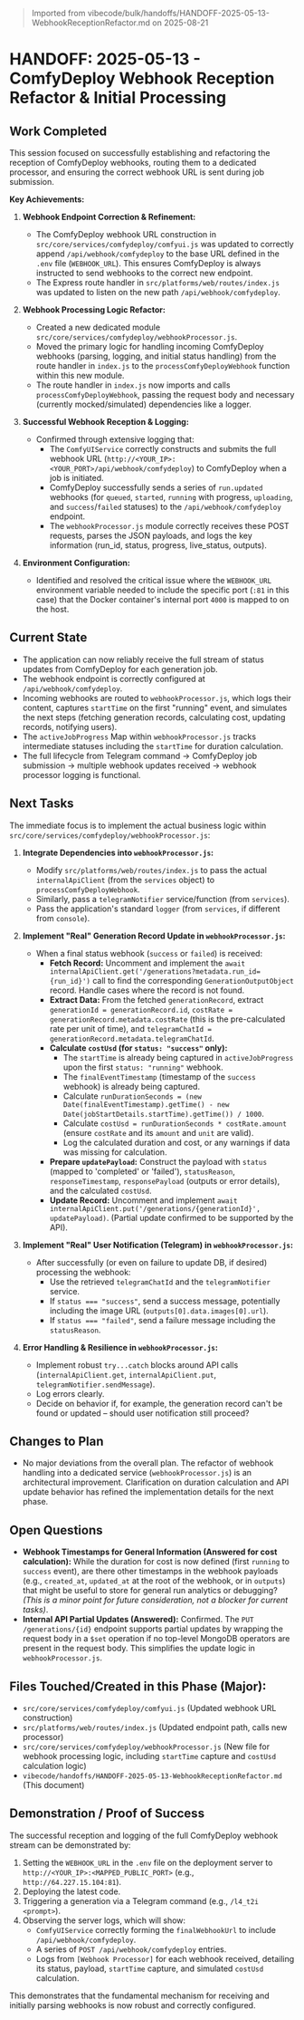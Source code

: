> Imported from vibecode/bulk/handoffs/HANDOFF-2025-05-13-WebhookReceptionRefactor.md on 2025-08-21

# HANDOFF: 2025-05-13 - ComfyDeploy Webhook Reception Refactor & Initial Processing

## Work Completed

This session focused on successfully establishing and refactoring the reception of ComfyDeploy webhooks, routing them to a dedicated processor, and ensuring the correct webhook URL is sent during job submission.

**Key Achievements:**

1.  **Webhook Endpoint Correction & Refinement:**
    *   The ComfyDeploy webhook URL construction in `src/core/services/comfydeploy/comfyui.js` was updated to correctly append `/api/webhook/comfydeploy` to the base URL defined in the `.env` file (`WEBHOOK_URL`). This ensures ComfyDeploy is always instructed to send webhooks to the correct new endpoint.
    *   The Express route handler in `src/platforms/web/routes/index.js` was updated to listen on the new path `/api/webhook/comfydeploy`.

2.  **Webhook Processing Logic Refactor:**
    *   Created a new dedicated module `src/core/services/comfydeploy/webhookProcessor.js`.
    *   Moved the primary logic for handling incoming ComfyDeploy webhooks (parsing, logging, and initial status handling) from the route handler in `index.js` to the `processComfyDeployWebhook` function within this new module.
    *   The route handler in `index.js` now imports and calls `processComfyDeployWebhook`, passing the request body and necessary (currently mocked/simulated) dependencies like a logger.

3.  **Successful Webhook Reception & Logging:**
    *   Confirmed through extensive logging that:
        *   The `ComfyUIService` correctly constructs and submits the full webhook URL (`http://<YOUR_IP>:<YOUR_PORT>/api/webhook/comfydeploy`) to ComfyDeploy when a job is initiated.
        *   ComfyDeploy successfully sends a series of `run.updated` webhooks (for `queued`, `started`, `running` with progress, `uploading`, and `success`/`failed` statuses) to the `/api/webhook/comfydeploy` endpoint.
        *   The `webhookProcessor.js` module correctly receives these POST requests, parses the JSON payloads, and logs the key information (run_id, status, progress, live_status, outputs).

4.  **Environment Configuration:**
    *   Identified and resolved the critical issue where the `WEBHOOK_URL` environment variable needed to include the specific port (`:81` in this case) that the Docker container's internal port `4000` is mapped to on the host.

## Current State

*   The application can now reliably receive the full stream of status updates from ComfyDeploy for each generation job.
*   The webhook endpoint is correctly configured at `/api/webhook/comfydeploy`.
*   Incoming webhooks are routed to `webhookProcessor.js`, which logs their content, captures `startTime` on the first "running" event, and simulates the next steps (fetching generation records, calculating cost, updating records, notifying users).
*   The `activeJobProgress` Map within `webhookProcessor.js` tracks intermediate statuses including the `startTime` for duration calculation.
*   The full lifecycle from Telegram command -> ComfyDeploy job submission -> multiple webhook updates received -> webhook processor logging is functional.

## Next Tasks

The immediate focus is to implement the actual business logic within `src/core/services/comfydeploy/webhookProcessor.js`:

1.  **Integrate Dependencies into `webhookProcessor.js`:**
    *   Modify `src/platforms/web/routes/index.js` to pass the actual `internalApiClient` (from the `services` object) to `processComfyDeployWebhook`.
    *   Similarly, pass a `telegramNotifier` service/function (from `services`).
    *   Pass the application's standard `logger` (from `services`, if different from `console`).

2.  **Implement "Real" Generation Record Update in `webhookProcessor.js`:**
    *   When a final status webhook (`success` or `failed`) is received:
        *   **Fetch Record:** Uncomment and implement the `await internalApiClient.get('/generations?metadata.run_id={run_id}')` call to find the corresponding `GenerationOutputObject` record. Handle cases where the record is not found.
        *   **Extract Data:** From the fetched `generationRecord`, extract `generationId = generationRecord.id`, `costRate = generationRecord.metadata.costRate` (this is the pre-calculated rate per unit of time), and `telegramChatId = generationRecord.metadata.telegramChatId`.
        *   **Calculate `costUsd` (for `status: "success"` only):**
            *   The `startTime` is already being captured in `activeJobProgress` upon the first `status: "running"` webhook.
            *   The `finalEventTimestamp` (timestamp of the `success` webhook) is already being captured.
            *   Calculate `runDurationSeconds = (new Date(finalEventTimestamp).getTime() - new Date(jobStartDetails.startTime).getTime()) / 1000`.
            *   Calculate `costUsd = runDurationSeconds * costRate.amount` (ensure `costRate` and its `amount` and `unit` are valid).
            *   Log the calculated duration and cost, or any warnings if data was missing for calculation.
        *   **Prepare `updatePayload`:** Construct the payload with `status` (mapped to 'completed' or 'failed'), `statusReason`, `responseTimestamp`, `responsePayload` (outputs or error details), and the calculated `costUsd`.
        *   **Update Record:** Uncomment and implement `await internalApiClient.put('/generations/{generationId}', updatePayload)`. (Partial update confirmed to be supported by the API).

3.  **Implement "Real" User Notification (Telegram) in `webhookProcessor.js`:**
    *   After successfully (or even on failure to update DB, if desired) processing the webhook:
        *   Use the retrieved `telegramChatId` and the `telegramNotifier` service.
        *   If `status === "success"`, send a success message, potentially including the image URL (`outputs[0].data.images[0].url`).
        *   If `status === "failed"`, send a failure message including the `statusReason`.

4.  **Error Handling & Resilience in `webhookProcessor.js`:**
    *   Implement robust `try...catch` blocks around API calls (`internalApiClient.get`, `internalApiClient.put`, `telegramNotifier.sendMessage`).
    *   Log errors clearly.
    *   Decide on behavior if, for example, the generation record can't be found or updated – should user notification still proceed?

## Changes to Plan
*   No major deviations from the overall plan. The refactor of webhook handling into a dedicated service (`webhookProcessor.js`) is an architectural improvement. Clarification on duration calculation and API update behavior has refined the implementation details for the next phase.

## Open Questions

*   **Webhook Timestamps for General Information (Answered for cost calculation):** While the duration for cost is now defined (first `running` to `success` event), are there other timestamps in the webhook payloads (e.g., `created_at`, `updated_at` at the root of the webhook, or in `outputs`) that might be useful to store for general run analytics or debugging? *(This is a minor point for future consideration, not a blocker for current tasks)*.
*   **Internal API Partial Updates (Answered):** Confirmed. The `PUT /generations/{id}` endpoint supports partial updates by wrapping the request body in a `$set` operation if no top-level MongoDB operators are present in the request body. This simplifies the update logic in `webhookProcessor.js`.

## Files Touched/Created in this Phase (Major):
*   `src/core/services/comfydeploy/comfyui.js` (Updated webhook URL construction)
*   `src/platforms/web/routes/index.js` (Updated endpoint path, calls new processor)
*   `src/core/services/comfydeploy/webhookProcessor.js` (New file for webhook processing logic, including `startTime` capture and `costUsd` calculation logic)
*   `vibecode/handoffs/HANDOFF-2025-05-13-WebhookReceptionRefactor.md` (This document)

## Demonstration / Proof of Success
The successful reception and logging of the full ComfyDeploy webhook stream can be demonstrated by:
1.  Setting the `WEBHOOK_URL` in the `.env` file on the deployment server to `http://<YOUR_IP>:<MAPPED_PUBLIC_PORT>` (e.g., `http://64.227.15.104:81`).
2.  Deploying the latest code.
3.  Triggering a generation via a Telegram command (e.g., `/l4_t2i <prompt>`).
4.  Observing the server logs, which will show:
    *   `ComfyUIService` correctly forming the `finalWebhookUrl` to include `/api/webhook/comfydeploy`.
    *   A series of `POST /api/webhook/comfydeploy` entries.
    *   Logs from `[Webhook Processor]` for each webhook received, detailing its status, payload, `startTime` capture, and simulated `costUsd` calculation.

This demonstrates that the fundamental mechanism for receiving and initially parsing webhooks is now robust and correctly configured. 